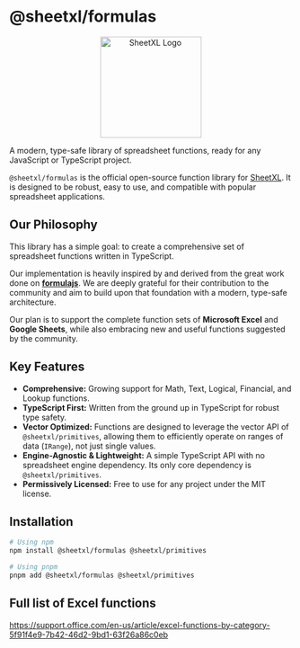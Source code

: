 # @sheetxl/formulas

<p align="center">
  <a href="https://www.sheetxl.com" target="_blank">
    <img src="https://www.sheetxl.com/logo-text.svg" alt="SheetXL Logo" width="180" />
  </a>
</p>

A modern, type-safe library of spreadsheet functions, ready for any JavaScript or TypeScript project.

`@sheetxl/formulas` is the official open-source function library for [SheetXL](https://www.sheetxl.com).
It is designed to be robust, easy to use, and compatible with popular spreadsheet applications.

## Our Philosophy

This library has a simple goal: to create a comprehensive set of spreadsheet functions written in TypeScript.

Our implementation is heavily inspired by and derived from the great work done on
**[formulajs](https://formulajs.info/)**. We are deeply grateful for their contribution to the community and aim to build upon that foundation with a modern, type-safe architecture.

Our plan is to support the complete function sets of **Microsoft Excel** and **Google Sheets**, while also embracing new and useful functions suggested by the community.

## Key Features

* **Comprehensive:** Growing support for Math, Text, Logical, Financial, and Lookup functions.
* **TypeScript First:** Written from the ground up in TypeScript for robust type safety.
* **Vector Optimized:** Functions are designed to leverage the vector API of `@sheetxl/primitives`, allowing them to efficiently operate on ranges of data (`IRange`), not just single values.
* **Engine-Agnostic & Lightweight:** A simple TypeScript API with no spreadsheet engine dependency. Its only core dependency is `@sheetxl/primitives`.
* **Permissively Licensed:** Free to use for any project under the MIT license.

## Installation

```bash
# Using npm
npm install @sheetxl/formulas @sheetxl/primitives

# Using pnpm
pnpm add @sheetxl/formulas @sheetxl/primitives
```

## Full list of Excel functions

https://support.office.com/en-us/article/excel-functions-by-category-5f91f4e9-7b42-46d2-9bd1-63f26a86c0eb
